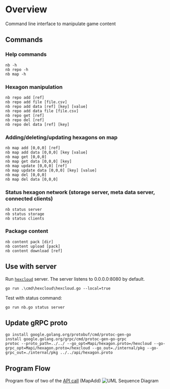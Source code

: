 # Overview
Command line interface to manipulate game content

## Commands
### Help commands
    nb -h
    nb repo -h
    nb map -h

### Hexagon manipulation
    nb repo add [ref]
    nb repo add file [file.csv]
    nb repo add data [ref] [key] [value]
    nb repo add data file [file.csv]
    nb repo get [ref]
    nb repo del [ref]
    nb repo del data [ref] [key]

### Adding/deleting/updating hexagons on map
    nb map add [0,0,0] [ref]
    nb map add data [0,0,0] [key [value]
    nb map get [0,0,0]
    nb map get data [0,0,0] [key]
    nb map update [0,0,0] [ref]
    nb map update data [0,0,0] [key] [value]
    nb map del [0,0,0]
    nb map del data [0,0,0]
    
### Status hexagon network (storage server, meta data server, connected clients)
    nb status server
    nb status storage
    nb status clients

### Package content
    nb content pack [dir]
    nb content upload [pack]
    nb content download [ref]

## Use with server
Run [`hexcloud`](https://github.com/3vilM33pl3/hexcloud) server. The server listens to 0.0.0.0:8080 by default.

`go run .\cmd\hexcloud\hexcloud.go --local=true`

Test with status command:

`go run nb.go status server`

## Update gRPC proto
```shell
go install google.golang.org/protobuf/cmd/protoc-gen-go
install google.golang.org/grpc/cmd/protoc-gen-go-grpc
protoc --proto_path=../../ --go_opt=Mapi/hexagon.proto=/hexcloud --go-grpc_opt=Mapi/hexagon.proto=/hexcloud --go_out=./internal/pkg --go-grpc_out=./internal/pkg ../../api/hexagon.proto
```

## Program Flow
Program flow of two of the [API call](./api/hexagon.proto) (MapAdd)
![UML Sequence Diagram](./images/hexcli.svg)